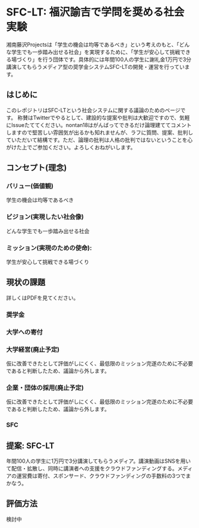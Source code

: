 # SFC-LT: 福沢諭吉で学問を奨める社会実験
湘南藤沢Projectsは「学生の機会は均等であるべき」という考えのもと、「どんな学生でも一歩踏み出せる社会」を実現するために、「学生が安心して挑戦できる場づくり」を行う団体です。具体的には年間100人の学生に謝礼金1万円で3分講演してもらうメディア型の奨学金システムSFC-LTの開発・運営を行っています。

## はじめに
このレポジトリはSFC-LTという社会システムに関する議論のためのページです。
称賛はTwitterでやるとして、建設的な提案や批判は大歓迎ですので、気軽にIssueたててください。nontan18はがんばってできるだけ論理建ててコメントしますので堅苦しい雰囲気が出るかも知れませんが、ラフに質問、提案、批判していただいて結構です。ただ、論理の批判は人格の批判ではないということを心がけた上でご参加ください。よろしくおねがいします。

## コンセプト(理念)
### バリュー(価値観)
学生の機会は均等であるべき

### ビジョン(実現したい社会像)
どんな学生でも一歩踏み出せる社会

### ミッション(実現のための使命):
学生が安心して挑戦できる場づくり

## 現状の課題
詳しくはPDFを見てください。
### 奨学金
### 大学への寄付
### 大学経営(廃止予定)
仮に改善できたとして評価がしにくく、最低限のミッション完遂のために不必要であると判断したため、議論から外します。
### 企業・団体の採用(廃止予定)
仮に改善できたとして評価がしにくく、最低限のミッション完遂のために不必要であると判断したため、議論から外します。
### SFC

## 提案: SFC-LT
年間100人の学生に1万円で3分講演してもらうメディア。講演動画はSNSを用いて配信・拡散し、同時に講演者への支援をクラウドファンディングする。メディアの運営費は寄付、スポンサード、クラウドファンディングの手数料の3つでまかなう。

## 評価方法
検討中
